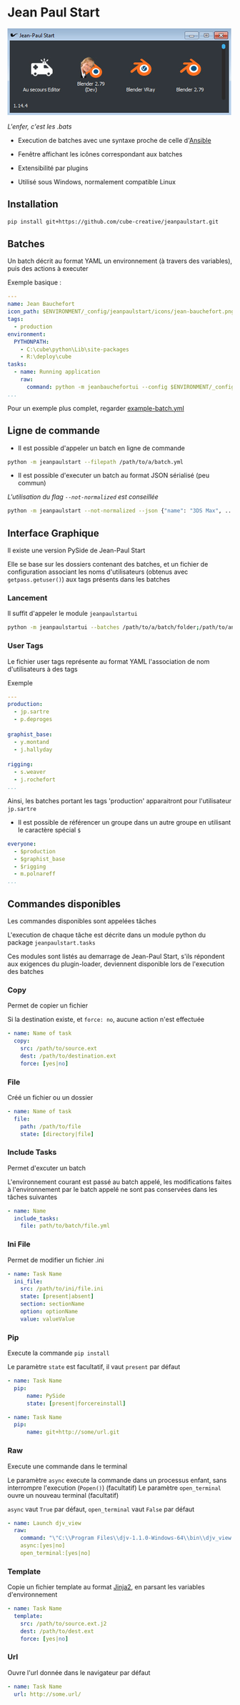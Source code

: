 # Jean Paul Start

![](jeanpaulstartui.jpg)

_L'enfer, c'est les .bats_

- Execution de batches avec une syntaxe proche de celle d'[Ansible](http://docs.ansible.com/ansible/latest/user_guide/playbooks.html)

- Fenêtre affichant les icônes correspondant aux batches

- Extensibilité par plugins

- Utilisé sous Windows, normalement compatible Linux

## Installation

````bash
pip install git+https://github.com/cube-creative/jeanpaulstart.git
````

## Batches

Un batch décrit au format YAML un environnement (à travers des variables), puis des actions à executer

Exemple basique :

````yaml
---
name: Jean Bauchefort
icon_path: $ENVIRONMENT/_config/jeanpaulstart/icons/jean-bauchefort.png
tags:
  - production
environment:
  PYTHONPATH:
    - C:\cube\python\Lib\site-packages
    - R:\deploy\cube
tasks:
  - name: Running application
    raw:
      command: python -m jeanbauchefortui --config $ENVIRONMENT/_config/jean-bauchefort/config.yml
...
````

Pour un exemple plus complet, regarder [example-batch.yml](example-batch.yml)

## Ligne de commande

- Il est possible d'appeler un batch en ligne de commande 

````bash
python -m jeanpaulstart --filepath /path/to/a/batch.yml
````

- Il est possible d'executer un batch au format JSON sérialisé (peu commun)

_L'utilisation du flag `--not-normalized` est conseillée_

````bash
python -m jeanpaulstart --not-normalized --json {"name": "3DS Max", ... }
````

## Interface Graphique

Il existe une version PySide de Jean-Paul Start

Elle se base sur les dossiers contenant des batches, et un fichier de configuration associant les noms d'utilisateurs (obtenus avec `getpass.getuser()`) aux tags présents dans les batches

### Lancement

Il suffit d'appeler le module `jeanpaulstartui`

````bash
python -m jeanpaulstartui --batches /path/to/a/batch/folder;/path/to/another/folder --tags /path/to/user-tags.yml
````

### User Tags

Le fichier user tags représente au format YAML l'association de nom d'utilisateurs à des tags

Exemple

````yaml
---
production:
  - jp.sartre
  - p.deproges

graphist_base:
  - y.montand
  - j.hallyday

rigging:
  - s.weaver
  - j.rochefort
...
````

Ainsi, les batches portant les tags 'production' apparaitront pour l'utilisateur `jp.sartre`

- Il est possible de référencer un groupe dans un autre groupe en utilisant le caractère spécial `$`

````yaml
everyone:
  - $production
  - $graphist_base
  - $rigging
  - m.polnareff
...
````

## Commandes disponibles

Les commandes disponibles sont appelées tâches

L'execution de chaque tâche est décrite dans un module python du package `jeanpaulstart.tasks`

Ces modules sont listés au demarrage de Jean-Paul Start, s'ils répondent aux exigences du plugin-loader, deviennent disponible lors de l'execution des batches

### Copy

Permet de copier un fichier

Si la destination existe, et `force: no`, aucune action n'est effectuée

````yaml
- name: Name of task
  copy:
    src: /path/to/source.ext
    dest: /path/to/destination.ext
    force: [yes|no]
```` 

### File

Créé un fichier ou un dossier

````yaml
- name: Name of task
  file:
    path: /path/to/file
    state: [directory|file]
````

### Include Tasks

Permet d'excuter un batch

L'environnement courant est passé au batch appelé, les modifications faites à l'environnement par le batch appelé ne sont pas conservées dans les tâches suivantes

````yaml
- name: Name
  include_tasks:
    file: path/to/batch/file.yml
```` 

### Ini File

Permet de modifier un fichier .ini

````yaml
- name: Task Name
  ini_file:
    src: /path/to/ini/file.ini
    state: [present|absent]
    section: sectionName
    option: optionName
    value: valueValue
````

### Pip

Execute la commande `pip install`

Le paramètre `state` est facultatif, il vaut `present` par défaut

````yaml
- name: Task Name
  pip:
      name: PySide
      state: [present|forcereinstall]
````

````yaml
- name: Task Name
  pip:
      name: git+http://some/url.git
````

### Raw

Execute une commande dans le terminal

Le paramètre `async` execute la commande dans un processus enfant, sans interrompre l'execution (`Popen()`) (facultatif)
Le paramètre `open_terminal` ouvre un nouveau terminal (facultatif)

`async` vaut `True` par défaut, `open_terminal` vaut `False` par défaut

````yaml
- name: Launch djv_view
  raw: 
    command: "\"C:\\Program Files\\djv-1.1.0-Windows-64\\bin\\djv_view.exe\""
    async:[yes|no]
    open_terminal:[yes|no]
````

### Template

Copie un fichier template au format [Jinja2](http://jinja.pocoo.org/docs/2.10/), en parsant les variables d'environnement

````yaml
- name: Task Name
  template:
    src: /path/to/source.ext.j2
    dest: /path/to/dest.ext
    force: [yes|no]
````

### Url

Ouvre l'url donnée dans le navigateur par défaut

````yaml
- name: Task Name
  url: http://some.url/
````
